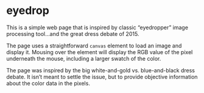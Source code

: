 # eyedrop

This is a simple web page that is inspired by classic “eyedropper” image processing tool…and the great dress debate of 2015.

The page uses a straightforward `canvas` element to load an image and display it. Mousing over the element will display
the RGB value of the pixel underneath the mouse, including a larger swatch of the color.

The page was inspired by the big white-and-gold vs. blue-and-black dress debate. It isn’t meant to settle the issue, but
to provide objective information about the color data in the pixels.
